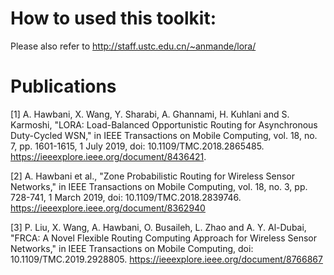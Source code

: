# How to used this toolkit:
Please also refer to  http://staff.ustc.edu.cn/~anmande/lora/

# Publications 
[1]  A. Hawbani, X. Wang, Y. Sharabi, A. Ghannami, H. Kuhlani and S. Karmoshi, "LORA: Load-Balanced Opportunistic Routing for Asynchronous Duty-Cycled WSN," in IEEE Transactions on Mobile Computing, vol. 18, no. 7, pp. 1601-1615, 1 July 2019, doi: 10.1109/TMC.2018.2865485.
https://ieeexplore.ieee.org/document/8436421.

[2] A. Hawbani et al., "Zone Probabilistic Routing for Wireless Sensor Networks," in IEEE Transactions on Mobile Computing, vol. 18, no. 3, pp. 728-741, 1 March 2019, doi: 10.1109/TMC.2018.2839746. 
https://ieeexplore.ieee.org/document/8362940


[3] P. Liu, X. Wang, A. Hawbani, O. Busaileh, L. Zhao and A. Y. Al-Dubai, "FRCA: A Novel Flexible Routing Computing Approach for Wireless Sensor Networks," in IEEE Transactions on Mobile Computing, doi: 10.1109/TMC.2019.2928805.
https://ieeexplore.ieee.org/document/8766867





